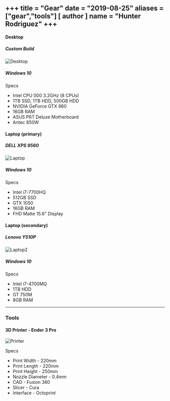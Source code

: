 +++
title = "Gear"
date = "2019-08-25"
aliases = ["gear","tools"]
[ author ]
  name = "Hunter Rodriguez"
+++
---
#### Desktop
##### Custom Build
![Desktop](/desktop.jpg)
##### Windows 10
Specs

- Intel CPU 000 3.2GHz (8 CPUs)
- 1TB SSD, 1TB HDD, 500GB HDD
- NVIDIA GeForce GTX 960
- 16GB RAM
- ASUS P6T Deluxe Motherboard
- Antec 850W

#### Laptop (primary)
##### DELL XPS 9560
![Laptop](/laptop.jpg)
##### Windows 10
Specs

- Intel i7-7700HQ
- 512GB SSD
- GTX 1050
- 16GB RAM
- FHD Matte 15.6" Display

#### Laptop (secondary)
##### Lenovo Y510P
![Laptop2](/laptop2.jpg)
##### Windows 10
Specs

- Intel i7-4700MQ
- 1TB HDD
- GT 750M
- 8GB RAM

---

### Tools
#### 3D Printer - Ender 3 Pro
![Printer](/printer.jpg)

Specs

- Print Width - 220mm
- Print Length - 220mm
- Print Height - 250mm
- Nozzle Diameter - 0.4mm
- CAD - Fusion 360
- Slicer - Cura
- Interface - Octoprint
